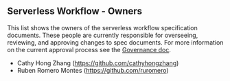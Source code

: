 ## Serverless Workflow - Owners

This list shows the owners of the serverless workflow specification documents.
These people are currently responsible for overseeing, reviewing, and approving changes to spec documents.
For more information on the current approval process see the [Governance doc](governance.md).

* Cathy Hong Zhang (https://github.com/cathyhongzhang)
* Ruben Romero Montes (https://github.com/ruromero)
